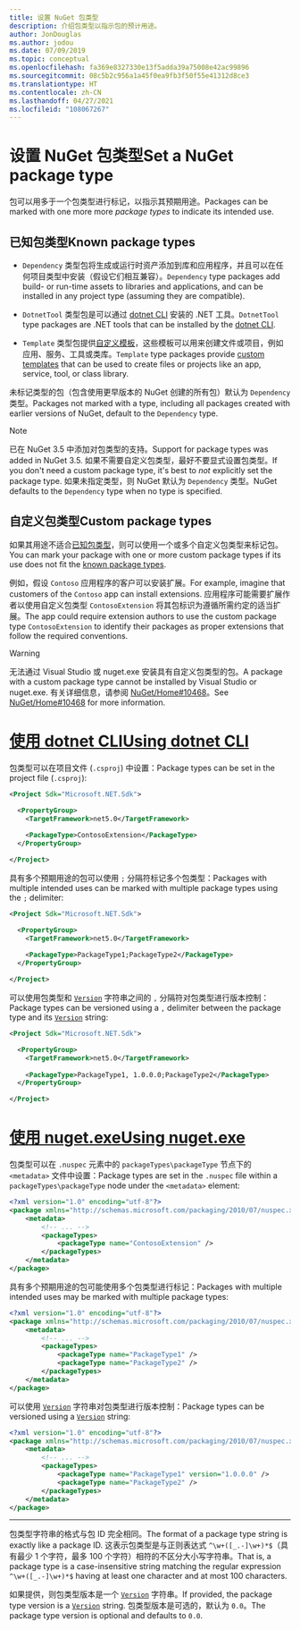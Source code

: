 ```yaml
---
title: 设置 NuGet 包类型
description: 介绍包类型以指示包的预计用途。
author: JonDouglas
ms.author: jodou
ms.date: 07/09/2019
ms.topic: conceptual
ms.openlocfilehash: fa369e8327330e13f5adda39a75008e42ac99896
ms.sourcegitcommit: 08c5b2c956a1a45f0ea9fb3f50f55e41312d8ce3
ms.translationtype: HT
ms.contentlocale: zh-CN
ms.lasthandoff: 04/27/2021
ms.locfileid: "108067267"
---
```

# <a name="set-a-nuget-package-type"></a><span data-ttu-id="324f2-103">设置 NuGet 包类型</span><span class="sxs-lookup"><span data-stu-id="324f2-103">Set a NuGet package type</span></span>

<span data-ttu-id="324f2-104">包可以用多于一个包类型进行标记，以指示其预期用途。</span><span class="sxs-lookup"><span data-stu-id="324f2-104">Packages can be marked with one more more *package types* to indicate its intended use.</span></span>

## <a name="known-package-types"></a><span data-ttu-id="324f2-105">已知包类型</span><span class="sxs-lookup"><span data-stu-id="324f2-105">Known package types</span></span>

- <span data-ttu-id="324f2-106">`Dependency` 类型包将生成或运行时资产添加到库和应用程序，并且可以在任何项目类型中安装（假设它们相互兼容）。</span><span class="sxs-lookup"><span data-stu-id="324f2-106">`Dependency` type packages add build- or run-time assets to libraries and applications, and can be installed in any project type (assuming they are compatible).</span></span>

- <span data-ttu-id="324f2-107">`DotnetTool` 类型包是可以通过 [dotnet CLI](/dotnet/articles/core/tools/index) 安装的 .NET 工具。</span><span class="sxs-lookup"><span data-stu-id="324f2-107">`DotnetTool` type packages are .NET tools that can be installed by the [dotnet CLI](/dotnet/articles/core/tools/index).</span></span>

- <span data-ttu-id="324f2-108">`Template` 类型包提供[自定义模板](/dotnet/core/tools/custom-templates)，这些模板可以用来创建文件或项目，例如应用、服务、工具或类库。</span><span class="sxs-lookup"><span data-stu-id="324f2-108">`Template` type packages provide [custom templates](/dotnet/core/tools/custom-templates) that can be used to create files or projects like an app, service, tool, or class library.</span></span>

<span data-ttu-id="324f2-109">未标记类型的包（包含使用更早版本的 NuGet 创建的所有包）默认为 `Dependency` 类型。</span><span class="sxs-lookup"><span data-stu-id="324f2-109">Packages not marked with a type, including all packages created with earlier versions of NuGet, default to the `Dependency` type.</span></span>

> [!NOTE]
> <span data-ttu-id="324f2-110">已在 NuGet 3.5 中添加对包类型的支持。</span><span class="sxs-lookup"><span data-stu-id="324f2-110">Support for package types was added in NuGet 3.5.</span></span>
> <span data-ttu-id="324f2-111">如果不需要自定义包类型，最好不要显式设置包类型。</span><span class="sxs-lookup"><span data-stu-id="324f2-111">If you don't need a custom package type, it's best to *not* explicitly set the package type.</span></span>
> <span data-ttu-id="324f2-112">如果未指定类型，则 NuGet 默认为 `Dependency` 类型。</span><span class="sxs-lookup"><span data-stu-id="324f2-112">NuGet defaults to the `Dependency` type when no type is specified.</span></span>

## <a name="custom-package-types"></a><span data-ttu-id="324f2-113">自定义包类型</span><span class="sxs-lookup"><span data-stu-id="324f2-113">Custom package types</span></span>

<span data-ttu-id="324f2-114">如果其用途不适合[已知包类型](#known-package-types)，则可以使用一个或多个自定义包类型来标记包。</span><span class="sxs-lookup"><span data-stu-id="324f2-114">You can mark your package with one or more custom package types if its use does not fit the [known package types](#known-package-types).</span></span>

<span data-ttu-id="324f2-115">例如，假设 `Contoso` 应用程序的客户可以安装扩展。</span><span class="sxs-lookup"><span data-stu-id="324f2-115">For example, imagine that customers of the `Contoso` app can install extensions.</span></span> <span data-ttu-id="324f2-116">应用程序可能需要扩展作者以使用自定义包类型 `ContosoExtension` 将其包标识为遵循所需约定的适当扩展。</span><span class="sxs-lookup"><span data-stu-id="324f2-116">The app could require extension authors to use the custom package type `ContosoExtension` to identify their packages as proper extensions that follow the required conventions.</span></span>

> [!WARNING]
> <span data-ttu-id="324f2-117">无法通过 Visual Studio 或 nuget.exe 安装具有自定义包类型的包。</span><span class="sxs-lookup"><span data-stu-id="324f2-117">A package with a custom package type cannot be installed by Visual Studio or nuget.exe.</span></span> <span data-ttu-id="324f2-118">有关详细信息，请参阅 [NuGet/Home#10468](https://github.com/NuGet/Home/issues/10468)。</span><span class="sxs-lookup"><span data-stu-id="324f2-118">See [NuGet/Home#10468](https://github.com/NuGet/Home/issues/10468) for more information.</span></span>

# <a name="using-dotnet-cli"></a>[<span data-ttu-id="324f2-119">使用 dotnet CLI</span><span class="sxs-lookup"><span data-stu-id="324f2-119">Using dotnet CLI</span></span>](#tab/dotnet)

<span data-ttu-id="324f2-120">包类型可以在项目文件 (`.csproj`) 中设置：</span><span class="sxs-lookup"><span data-stu-id="324f2-120">Package types can be set in the project file (`.csproj`):</span></span>

```xml
<Project Sdk="Microsoft.NET.Sdk">

  <PropertyGroup>
    <TargetFramework>net5.0</TargetFramework>
    
    <PackageType>ContosoExtension</PackageType>
  </PropertyGroup>

</Project>
```

<span data-ttu-id="324f2-121">具有多个预期用途的包可以使用 `;` 分隔符标记多个包类型：</span><span class="sxs-lookup"><span data-stu-id="324f2-121">Packages with multiple intended uses can be marked with multiple package types using the `;` delimiter:</span></span>

```xml
<Project Sdk="Microsoft.NET.Sdk">

  <PropertyGroup>
    <TargetFramework>net5.0</TargetFramework>
    
    <PackageType>PackageType1;PackageType2</PackageType>
  </PropertyGroup>

</Project>
```

<span data-ttu-id="324f2-122">可以使用包类型和 [`Version`](/dotnet/api/system.version) 字符串之间的 `,` 分隔符对包类型进行版本控制：</span><span class="sxs-lookup"><span data-stu-id="324f2-122">Package types can be versioned using a `,` delimiter between the package type and its [`Version`](/dotnet/api/system.version) string:</span></span>

```xml
<Project Sdk="Microsoft.NET.Sdk">

  <PropertyGroup>
    <TargetFramework>net5.0</TargetFramework>
    
    <PackageType>PackageType1, 1.0.0.0;PackageType2</PackageType>
  </PropertyGroup>

</Project>
```

# <a name="using-nugetexe"></a>[<span data-ttu-id="324f2-123">使用 nuget.exe</span><span class="sxs-lookup"><span data-stu-id="324f2-123">Using nuget.exe</span></span>](#tab/nugetexe)

<span data-ttu-id="324f2-124">包类型可以在 `.nuspec` 元素中的 `packageTypes\packageType` 节点下的 `<metadata>` 文件中设置：</span><span class="sxs-lookup"><span data-stu-id="324f2-124">Package types are set in the `.nuspec` file within a `packageTypes\packageType` node under the `<metadata>` element:</span></span>

```xml
<?xml version="1.0" encoding="utf-8"?>
<package xmlns="http://schemas.microsoft.com/packaging/2010/07/nuspec.xsd">
    <metadata>
        <!-- ... -->
        <packageTypes>
            <packageType name="ContosoExtension" />
        </packageTypes>
    </metadata>
</package>
```

<span data-ttu-id="324f2-125">具有多个预期用途的包可能使用多个包类型进行标记：</span><span class="sxs-lookup"><span data-stu-id="324f2-125">Packages with multiple intended uses may be marked with multiple package types:</span></span>

```xml
<?xml version="1.0" encoding="utf-8"?>
<package xmlns="http://schemas.microsoft.com/packaging/2010/07/nuspec.xsd">
    <metadata>
        <!-- ... -->
        <packageTypes>
            <packageType name="PackageType1" />
            <packageType name="PackageType2" />
        </packageTypes>
    </metadata>
</package>
```

<span data-ttu-id="324f2-126">可以使用 [`Version`](/dotnet/api/system.version) 字符串对包类型进行版本控制：</span><span class="sxs-lookup"><span data-stu-id="324f2-126">Package types can be versioned using a [`Version`](/dotnet/api/system.version) string:</span></span>

```xml
<?xml version="1.0" encoding="utf-8"?>
<package xmlns="http://schemas.microsoft.com/packaging/2010/07/nuspec.xsd">
    <metadata>
        <!-- ... -->
        <packageTypes>
            <packageType name="PackageType1" version="1.0.0.0" />
            <packageType name="PackageType2" />
        </packageTypes>
    </metadata>
</package>
```

---

<span data-ttu-id="324f2-127">包类型字符串的格式与包 ID 完全相同。</span><span class="sxs-lookup"><span data-stu-id="324f2-127">The format of a package type string is exactly like a package ID.</span></span> <span data-ttu-id="324f2-128">这表示包类型是与正则表达式 `^\w+([_.-]\w+)*$`（具有最少 1 个字符，最多 100 个字符）相符的不区分大小写字符串。</span><span class="sxs-lookup"><span data-stu-id="324f2-128">That is, a package type is a case-insensitive string matching the regular expression `^\w+([_.-]\w+)*$` having at least one character and at most 100 characters.</span></span>

<span data-ttu-id="324f2-129">如果提供，则包类型版本是一个 [`Version`](/dotnet/api/system.version) 字符串。</span><span class="sxs-lookup"><span data-stu-id="324f2-129">If provided, the package type version is a [`Version`](/dotnet/api/system.version) string.</span></span> <span data-ttu-id="324f2-130">包类型版本是可选的，默认为 `0.0`。</span><span class="sxs-lookup"><span data-stu-id="324f2-130">The package type version is optional and defaults to `0.0`.</span></span>
